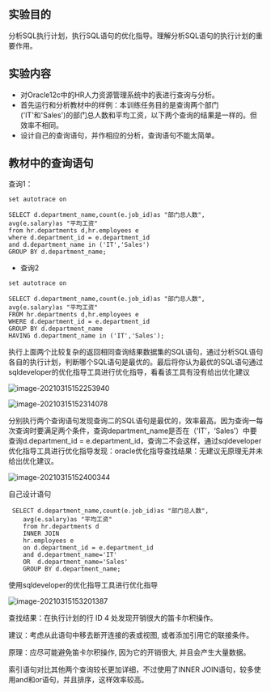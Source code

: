 ## 实验目的

分析SQL执行计划，执行SQL语句的优化指导。理解分析SQL语句的执行计划的重要作用。

## 实验内容

- 对Oracle12c中的HR人力资源管理系统中的表进行查询与分析。
- 首先运行和分析教材中的样例：本训练任务目的是查询两个部门('IT'和'Sales')的部门总人数和平均工资，以下两个查询的结果是一样的。但效率不相同。
- 设计自己的查询语句，并作相应的分析，查询语句不能太简单。

## 教材中的查询语句

查询1：

```
set autotrace on

SELECT d.department_name,count(e.job_id)as "部门总人数",
avg(e.salary)as "平均工资"
from hr.departments d,hr.employees e
where d.department_id = e.department_id
and d.department_name in ('IT','Sales')
GROUP BY d.department_name;
```

- 查询2

```
set autotrace on

SELECT d.department_name,count(e.job_id)as "部门总人数",
avg(e.salary)as "平均工资"
FROM hr.departments d,hr.employees e
WHERE d.department_id = e.department_id
GROUP BY d.department_name
HAVING d.department_name in ('IT','Sales');
```

执行上面两个比较复杂的返回相同查询结果数据集的SQL语句，通过分析SQL语句各自的执行计划，判断哪个SQL语句是最优的。最后将你认为最优的SQL语句通过sqldeveloper的优化指导工具进行优化指导，看看该工具有没有给出优化建议

![image-20210315152253940](C:\Users\liyongqi\AppData\Roaming\Typora\typora-user-images\image-20210315152253940.png)

![image-20210315152314078](C:\Users\liyongqi\AppData\Roaming\Typora\typora-user-images\image-20210315152314078.png)

分别执行两个查询语句发现查询二的SQL语句是最优的，效率最高。因为查询一每次查询时要满足两个条件，查询department_name是否在（‘IT’，‘Sales’）中要查询d.department_id = e.department_id，查询二不会这样，通过sqldeveloper优化指导工具进行优化指导发现：oracle优化指导查找结果：无建议无原理无并未给出优化建议。

![image-20210315152400344](C:\Users\liyongqi\AppData\Roaming\Typora\typora-user-images\image-20210315152400344.png)

自己设计语句

```
 SELECT d.department_name,count(e.job_id)as "部门总人数",
	avg(e.salary)as "平均工资"
	from hr.departments d
    INNER JOIN
    hr.employees e
	on d.department_id = e.department_id
	and d.department_name='IT'
    OR  d.department_name='Sales'
	GROUP BY d.department_name;
```

使用sqldeveloper的优化指导工具进行优化指导

![image-20210315153201387](C:\Users\liyongqi\AppData\Roaming\Typora\typora-user-images\image-20210315153201387.png)

查找结果：在执行计划的行 ID 4 处发现开销很大的笛卡尔积操作。	

建议：考虑从此语句中移去断开连接的表或视图, 或者添加引用它的联接条件。	

原理：应尽可能避免笛卡尔积操作, 因为它的开销很大, 并且会产生大量数据。

索引语句对比其他两个查询较长更加详细，不过使用了INNER JOIN语句，较多使用and和or语句，并且排序，这样效率较高。

